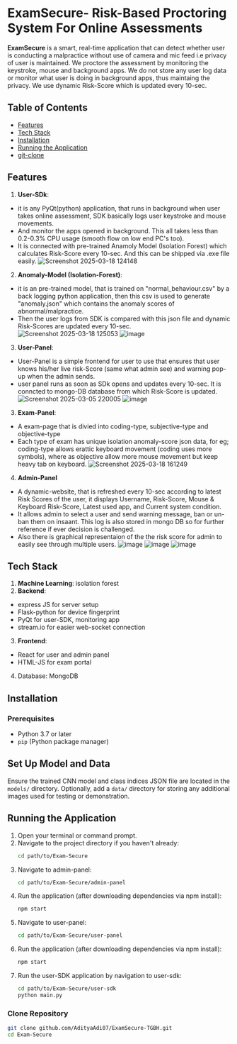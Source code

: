 # ExamSecure- Risk-Based Proctoring System For Online Assessments

**ExamSecure** is a smart, real-time application that can detect whether user is conducting a malpractice without use of camera and mic feed i.e privacy of user is maintained. We proctore the assessment by monitoring the keystroke, mouse and background apps. We do not store any user log data or monitor what user is doing in background apps, thus maintaing the privacy. We use dynamic Risk-Score which is updated every 10-sec.

## Table of Contents
- [Features](#features)
- [Tech Stack](#tech-stack)
- [Installation](#installation)
- [Running the Application](#running-the-application)
- [git-clone](#cloneRepository)

## Features
1. **User-SDk**:
- it is any PyQt(python) application, that runs in background when user takes online assessment, SDK basically logs user keystroke and mouse movements.
- And monitor the apps opened in background. This all takes less than 0.2-0.3% CPU usage (smooth flow on low end PC's too).
-  It is connected with pre-trained Anamoly Model (Isolation Forest) which calculates Risk-Score every 10-sec. And this can be shipped via .exe file easily.
![Screenshot 2025-03-18 124148](https://github.com/user-attachments/assets/7c36293b-4cca-4639-adf9-9122b47f9416)

2. **Anomaly-Model (Isolation-Forest)**:
- it is an pre-trained model, that is trained on "normal_behaviour.csv" by a back logging python application, then this csv is used to generate "anomaly.json" which contains the anomaly scores of abnormal/malpractice.
- Then the user logs from SDK is compared with this json file and dynamic Risk-Scores are updated every 10-sec.
![Screenshot 2025-03-18 125053](https://github.com/user-attachments/assets/09d67a18-3cb8-4400-b47f-d7e4d97c0f95)
![image](https://github.com/user-attachments/assets/3c1b7eae-82be-4c9a-ae82-3aba88742ac5)

3. **User-Panel**:
- User-Panel is a simple frontend for user to use that ensures that user knows his/her live risk-Score (same what admin see) and warning pop-up when the admin sends.
- user panel runs as soon as SDk opens and updates every 10-sec. It is conncted to mongo-DB database from which Risk-Score is updated.
![Screenshot 2025-03-05 220005](https://github.com/user-attachments/assets/5885ac76-2458-4c21-a6f8-eefa50341902)
![image](https://github.com/user-attachments/assets/ab5e1dfd-62b6-4301-a814-4f922d726f15)



3. **Exam-Panel**:
- A exam-page that is divied into coding-type, subjective-type and objective-type
- Each type of exam has unique isolation anomaly-score json data, for eg; coding-type allows erattic keyboard movement (coding uses more symbols), where as objective allow more mouse movement but keep heavy tab on keyboard.
![Screenshot 2025-03-18 161249](https://github.com/user-attachments/assets/6e4405be-2a79-4d80-8246-ae0f5eb062d7)

4. **Admin-Panel**
- A dynamic-website, that is refreshed every 10-sec according to latest Risk Scores of the user, it displays Username, Risk-Score, Mouse & Keyboard Risk-Score, Latest used app, and Current system condition.
- It allows admin to select a user and send warning message, ban or un-ban them on insaant. This log is also stored in mongo DB so for further reference if ever decision is challenged.
- Also there is graphical representaion of the the risk score for admin to easily see through multiple users.
![image](https://github.com/user-attachments/assets/71cafb07-fd23-4db8-9fb8-0e2c76fca5db)
![image](https://github.com/user-attachments/assets/4200fbc0-dd76-40c0-bb8d-987ea1f2b586)
![image](https://github.com/user-attachments/assets/5b6aea89-8418-4f32-99f4-55bf22310e2e)



## Tech Stack
1. **Machine Learning**: isolation forest
2. **Backend**: 
- express JS for server setup
- Flask-python for device fingerprint
- PyQt for user-SDK, monitoring app
- stream.io for easier web-socket connection 
3. **Frontend**: 
- React for user and admin panel
- HTML-JS for exam portal
4. Database: MongoDB

## Installation

### Prerequisites
- Python 3.7 or later
- `pip` (Python package manager)
## Set Up Model and Data
Ensure the trained CNN model and class indices JSON file are located in the `models/` directory. Optionally, add a `data/` directory for storing any additional images used for testing or demonstration.

## Running the Application
1. Open your terminal or command prompt.
2. Navigate to the project directory if you haven't already:
    ```bash
    cd path/to/Exam-Secure
    ```
3. Navigate to admin-panel:
    ```bash
    cd path/to/Exam-Secure/admin-panel
    ```
4. Run the application (after downloading dependencies via npm install):
    ```bash
    npm start
    ```
5. Navigate to user-panel:
    ```bash
    cd path/to/Exam-Secure/user-panel
    ```
6. Run the application (after downloading dependencies via npm install):
    ```bash
    npm start
    ```
7. Run the user-SDK application by navigation to user-sdk:
    ```bash
    cd path/to/Exam-Secure/user-sdk
    python main.py
    ```



### Clone Repository
```bash
git clone github.com/AdityaAdi07/ExamSecure-TGBH.git
cd Exam-Secure
